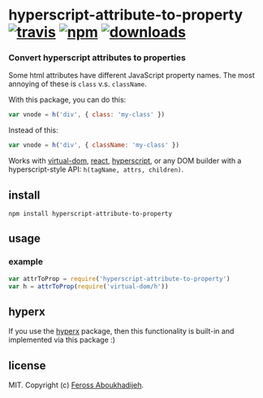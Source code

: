 # hyperscript-attribute-to-property [![travis][travis-image]][travis-url] [![npm][npm-image]][npm-url] [![downloads][downloads-image]][downloads-url]

[travis-image]: https://img.shields.io/travis/feross/hyperscript-attribute-to-property/master.svg
[travis-url]: https://travis-ci.org/feross/hyperscript-attribute-to-property
[npm-image]: https://img.shields.io/npm/v/hyperscript-attribute-to-property.svg
[npm-url]: https://npmjs.org/package/hyperscript-attribute-to-property
[downloads-image]: https://img.shields.io/npm/dm/hyperscript-attribute-to-property.svg
[downloads-url]: https://npmjs.org/package/hyperscript-attribute-to-property

### Convert hyperscript attributes to properties

Some html attributes have different JavaScript property names. The most annoying of these
is `class` v.s. `className`.

With this package, you can do this:

```js
var vnode = h('div', { class: 'my-class' })
```

Instead of this:

```js
var vnode = h('div', { className: 'my-class' })
```

Works with [virtual-dom](https://www.npmjs.com/package/virtual-dom), [react](https://www.npmjs.com/package/react), [hyperscript](https://www.npmjs.com/package/hyperscript), or any DOM builder with a hyperscript-style API: `h(tagName, attrs, children)`.

## install

```
npm install hyperscript-attribute-to-property
```

## usage

###  example

```js
var attrToProp = require('hyperscript-attribute-to-property')
var h = attrToProp(require('virtual-dom/h'))
```

## hyperx

If you use the [hyperx](https://npmjs.com/package/hyperx) package, then this functionality
is built-in and implemented via this package :)

## license

MIT. Copyright (c) [Feross Aboukhadijeh](http://feross.org).
